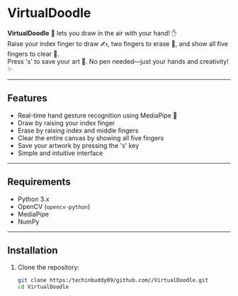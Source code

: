 # VirtualDoodle

**VirtualDoodle** 🎨 lets you draw in the air with your hand! ✋  
Raise your index finger to draw ✍️, two fingers to erase 🧽, and show all five fingers to clear 🧹.  
Press 's' to save your art 📸. No pen needed—just your hands and creativity! ✨

---

## Features

- Real-time hand gesture recognition using MediaPipe 🤲  
- Draw by raising your index finger  
- Erase by raising index and middle fingers  
- Clear the entire canvas by showing all five fingers  
- Save your artwork by pressing the 's' key  
- Simple and intuitive interface

---

## Requirements

- Python 3.x  
- OpenCV (`opencv-python`)  
- MediaPipe  
- NumPy

---

## Installation

1. Clone the repository:  
   ```bash
   git clone https:/techinbuddy09/github.com//VirtualDoodle.git
   cd VirtualDoodle
